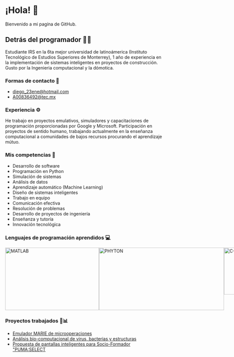 #  ¡Hola! 👋
 Bienvenido a mi pagína de GitHub.
 
## Detrás del programador 👨‍💻 
Estudiante IRS en la 6ta mejor universidad de latinoámerica (Instituto Tecnológico de Estudios Superiores de Monterrey), 1 año de experiencia en la implementación de sistemas inteligentes en proyectos de construcción. Gusto por la Ingenieria computacional y la dómotica.

### Formas de contacto 📱
- diego_23ene@hotmail.com
- A00836492@tec.mx


### Experiencia ⚙️
He trabajo en proyectos emulativos, simuladores y capacitaciones de programación proporcionadas por Google y Microsoft.
Participación en proyectos de sentido humano, trabajando actualmente en la enseñanza computacional a comunidades de bajos recursos procurando el aprendizaje mútuo.

### Mis competencias 🚩
- Desarrollo de software
- Programación en Python
- Simulación de sistemas
- Análisis de datos
- Aprendizaje automático (Machine Learning)
- Diseño de sistemas inteligentes
- Trabajo en equipo
- Comunicación efectiva
- Resolución de problemas
- Desarrollo de proyectos de ingeniería
- Enseñanza y tutoría
- Innovación tecnológica

### Lenguajes de programación aprendidos 💻
<div style="display: flex; justify-content: space-between;">
    <img src="https://recluit.com/WP-Blog/wp-content/uploads/2020/07/Matlab-historia-recluit.png" alt="MATLAB" width="300" height="200">
    <img src="https://programacion.net/files/article/20160603020635_python-logo.png" alt="PHYTON" width="400" height="200">
    <img src="https://conclase.net/imagen/c/curso/C++logo.svg" alt="C++" width="150" height="150">
</div>

### Proyectos trabajados 💼📊
- [Emulador MARIE de microoperaciones](https://github.com/DiegoLopezitesm/test/blob/main/A00836492_EV1.py)
- [Análisis bio-computacional de virus, bacterias y estructuras](https://github.com/DiegoLopezitesm/test/blob/main/ev02.Rmd)
- [Propuesta de pantallas inteligentes para Socio-Formador "PUMA:SELECT](https://github.com/DiegoLopezitesm/test/blob/main/EQUIPO2_ONEPAGE.pdf)




